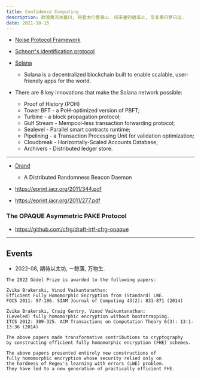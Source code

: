```yaml
---
title: Confidence Computing
description: 欲渡黄河冰塞川, 将登太行雪满山. 闲来垂钓碧溪上, 忽复乘舟梦日边.
date: 2021-10-15
---
```


- [Noise Protocol Framework](https://noiseprotocol.org)

- [Schnorr's identification protocol](https://www.zkdocs.com/docs/zkdocs/zero-knowledge-protocols/schnorr/)

- [Solana](https://github.com/solana-labs/solana)
  - Solana is a decentralized blockchain built to
    enable scalable, user-friendly apps for the world.
- There are 8 key innovations that make the
  Solana network possible:
  - Proof of History (POH)
  - Tower BFT - a PoH-optimized version of PBFT;
  - Turbine - a block propagation protocol;
  - Gulf Stream - Mempool-less transaction forwarding protocol;
  - Sealevel - Parallel smart contracts runtime;
  - Pipelining - a Transaction Processing Unit
    for validation optimization;
  - Cloudbreak - Horizontally-Scaled Accounts Database;
  - Archivers - Distributed ledger store.

------------------

- [Drand](https://github.com/drand/drand)
  - A Distributed Randomness Beacon Daemon

- https://eprint.iacr.org/2011/344.pdf
- https://eprint.iacr.org/2011/277.pdf

### The OPAQUE Asymmetric PAKE Protocol

- https://github.com/cfrg/draft-irtf-cfrg-opaque

------------------

## Events

- 2022-08, 期待以太坊, 一鲸落, 万物生.

```
The 2022 Gödel Prize is awarded to the following papers:

Zvika Brakerski, Vinod Vaikuntanathan:
Efficient Fully Homomorphic Encryption from (Standard) LWE.
FOCS 2011: 97-106. SIAM Journal of Computing 43(2): 831-871 (2014)

Zvika Brakerski, Craig Gentry, Vinod Vaikuntanathan:
(Leveled) fully homomorphic encryption without bootstrapping.
ITCS 2012: 309-325. ACM Transactions on Computation Theory 6(3): 13:1-13:36 (2014)

The above papers made transformative contributions to cryptography
by constructing efficient fully homomorphic encryption (FHE) schemes.

The above papers presented entirely new constructions of
fully homomorphic encryption whose security relied only on
the hardness of Regev's learning with errors (LWE) problem.
They have led to a new generation of practically efficient FHE.
```
